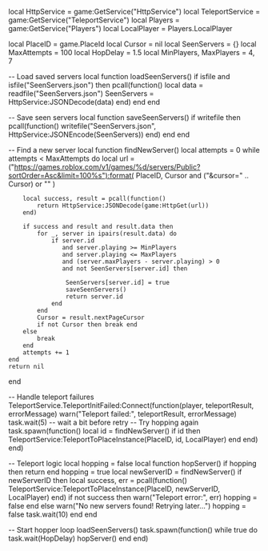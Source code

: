 local HttpService = game:GetService("HttpService")
local TeleportService = game:GetService("TeleportService")
local Players = game:GetService("Players")
local LocalPlayer = Players.LocalPlayer

local PlaceID = game.PlaceId
local Cursor = nil
local SeenServers = {}
local MaxAttempts = 100
local HopDelay = 1.5
local MinPlayers, MaxPlayers = 4, 7

-- Load saved servers
local function loadSeenServers()
    if isfile and isfile("SeenServers.json") then
        pcall(function()
            local data = readfile("SeenServers.json")
            SeenServers = HttpService:JSONDecode(data)
        end)
    end
end

-- Save seen servers
local function saveSeenServers()
    if writefile then
        pcall(function()
            writefile("SeenServers.json", HttpService:JSONEncode(SeenServers))
        end)
    end
end

-- Find a new server
local function findNewServer()
    local attempts = 0
    while attempts < MaxAttempts do
        local url = ("https://games.roblox.com/v1/games/%d/servers/Public?sortOrder=Asc&limit=100%s"):format(
            PlaceID,
            Cursor and ("&cursor=" .. Cursor) or ""
        )

        local success, result = pcall(function()
            return HttpService:JSONDecode(game:HttpGet(url))
        end)

        if success and result and result.data then
            for _, server in ipairs(result.data) do
                if server.id
                   and server.playing >= MinPlayers
                   and server.playing <= MaxPlayers
                   and (server.maxPlayers - server.playing) > 0
                   and not SeenServers[server.id] then

                    SeenServers[server.id] = true
                    saveSeenServers()
                    return server.id
                end
            end
            Cursor = result.nextPageCursor
            if not Cursor then break end
        else
            break
        end
        attempts += 1
    end
    return nil
end

-- Handle teleport failures
TeleportService.TeleportInitFailed:Connect(function(player, teleportResult, errorMessage)
    warn("Teleport failed:", teleportResult, errorMessage)
    task.wait(5) -- wait a bit before retry
    -- Try hopping again
    task.spawn(function()
        local id = findNewServer()
        if id then
            TeleportService:TeleportToPlaceInstance(PlaceID, id, LocalPlayer)
        end
    end)
end)

-- Teleport logic
local hopping = false
local function hopServer()
    if hopping then return end
    hopping = true
    local newServerID = findNewServer()
    if newServerID then
        local success, err = pcall(function()
            TeleportService:TeleportToPlaceInstance(PlaceID, newServerID, LocalPlayer)
        end)
        if not success then
            warn("Teleport error:", err)
            hopping = false
        end
    else
        warn("No new servers found! Retrying later...")
        hopping = false
        task.wait(10)
    end
end

-- Start hopper loop
loadSeenServers()
task.spawn(function()
    while true do
        task.wait(HopDelay)
        hopServer()
    end
end)